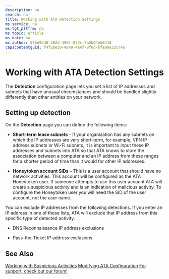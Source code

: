 ```yaml
---
description: na
search: na
title: Working with ATA Detection Settings
ms.service: na
ms.tgt_pltfrm: na
ms.topic: article
ms.date: na
ms.author: 5f6e9ed0-302d-496f-873c-7a2b94e50410
capscontentguid: f4f2ae30-4849-4a4f-8f6d-bfe99a32c746
---
```

# Working with ATA Detection Settings
The **Detection** configuration page lets you set a list of IP addresses and subnets that have unusual circumstances and should be handled slightly differently than other entities on your network.

## Setting up detection
On the **Detection** page you can define the following items:

- **Short-term lease subnets** - If your organization has any subnets on which the IP addresses are very short-term, for example, VPN IP address subnets or Wi-Fi subnets, it is important to input these IP addresses and subnets into ATA so that ATA knows to store the association between a computer and an IP address from these ranges for a shorter period of time than it would for other IP addresses.

- **Honeytoken account SIDs** – This is a user account that should have no network activities. This account will be configured as the ATA Honeytoken user. If someone attempts to use this user account ATA will create a suspicious activity and is an indication of malicious activity. To configure the Honeytoken user you will need the SID of the user account, not the user name.

You can exclude IP addresses from the following detections. If you enter an IP address in one of these lists, ATA will exclude that IP address from this specific type of detected activity.

- DNS Reconnaissance IP address exclusions

- Pass-the-Ticket IP address exclusions

## See Also
[Working with Suspicious Activities](../Topic/Working_with_Suspicious_Activities.md)
[Modifying ATA Configuration](../Topic/Modifying_ATA_Configuration.md)
[For support, check out our forum!](https://social.technet.microsoft.com/Forums/security/en-US/home?forum=mata)


